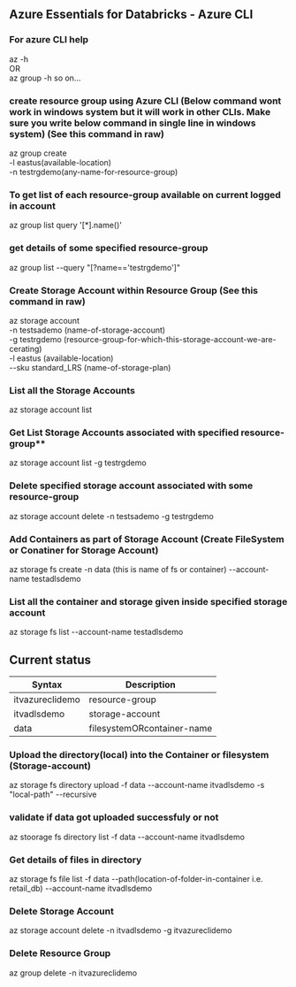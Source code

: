 ## Azure Essentials for Databricks - Azure CLI

### **For azure CLI help** 
az -h \
OR \
az group -h so on... 

### **create resource group using Azure CLI**  (Below command wont work in windows system but it will work in other CLIs. Make sure you write below command in single line in windows system) (See this command in raw)
az group create \
-l eastus(available-location) \
-n testrgdemo(any-name-for-resource-group)

### **To get list of each resource-group available on current logged in account** 
az group list query '[*].name()'

### **get details of some specified resource-group** 
az group list --query "[?name=='testrgdemo']"

### **Create Storage Account within Resource Group** (See this command in raw) 
az storage account \
-n testsademo (name-of-storage-account)\
-g testrgdemo (resource-group-for-which-this-storage-account-we-are-cerating) \
-l eastus (available-location) \
--sku standard_LRS (name-of-storage-plan)

### **List all the Storage Accounts** 
az storage account list 

### Get List Storage Accounts associated with specified resource-group** 
az storage account list -g testrgdemo

### **Delete specified storage account associated with some resource-group** 
az storage account delete -n testsademo -g testrgdemo

### Add Containers as part of Storage Account (Create FileSystem or Conatiner for Storage Account)
az storage fs create -n data (this is name of fs or container) --account-name testadlsdemo

### List all the container and storage given inside specified storage account
az storage fs list --account-name testadlsdemo


## Current status
| Syntax| Description |
| ----------- | ----------- |
| itvazureclidemo | resource-group |
| itvadlsdemo | storage-account |
| data | filesystemORcontainer-name |

### Upload the directory(local) into the Container or filesystem (Storage-account)
az storage fs directory upload -f data --account-name itvadlsdemo -s "local-path" --recursive

### validate if data got uploaded successfuly or not
az stoorage fs directory list -f data --account-name itvadlsdemo

### Get details of files in directory
az storage fs file list -f data --path(location-of-folder-in-container i.e. retail_db) --account-name itvadlsdemo

### Delete Storage Account
az storage account delete -n itvadlsdemo -g itvazureclidemo

### Delete Resource Group
az group delete -n itvazureclidemo

